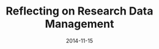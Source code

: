 ---
title: Reflecting on Research Data Management
url: https://www.diglib.org/reflecting-on-research-data-management/
date: 2014-11-15
blurb: "This Forum Update was provided by Emily Guhde, Online Services Librarian, NC LIVE. @ea_guhde My inspiration to attend the DLF Forum started last March when I saw a YouTube video of a panda-robot-oncologist. As NYU’s Health Sciences librarians demonstrate in their data management horror story, researchers"
---